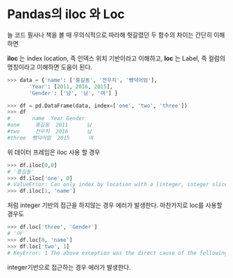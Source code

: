 # Pandas의 iloc 와 Loc
 늘 코드 필사나 책을 볼 때 무의식적으로 따라해 헛갈렸던 두 함수의 차이는 간단히 이해하면

 **iloc** 는 index location, 즉 인덱스 위치 기반이라고 이해하고,
 **loc** 는 Label, 즉 컬럼의 명칭이라고 이해하면 도움이 된다.
 
 ```python
>>> data = {'name': ['홍길동', '전우치', '뺑덕어멈'],
        'Year': [2011, 2016, 2015],
        'Gender': ['남', '남', '여'] }

>>> df = pd.DataFrame(data, index=['one', 'two', 'three'])
>>> df
#       name  Year Gender
#one     홍길동  2011      남
#two     전우치  2016      남
#three  뺑덕어멈  2015      여
```
위 데이터 프레임은 iloc 사용 할 경우 
```python
>>> df.iloc[0,0]
# '홍길동'
>>> df.iloc['one', 0]
# ValueError: Can only index by location with a [integer, integer slice (START point is INCLUDED, END point is EXCLUDED), listlike of integers, boolean array]
>>> df.iloc[1, 'name']
```
처럼 integer  기반의 접근을 하지않는 경우 에러가 발생한다. 마찬가지로 loc를 사용할 경우도
```python
>>> df.loc['three', 'Gender']
# '여'
>>> df.loc[0, 'name']
>>> df.loc['two', 1]
# KeyError: 1 The above exception was the direct cause of the following exception:
```
integer기반으로 접근하는 경우 에러가 발생한다.